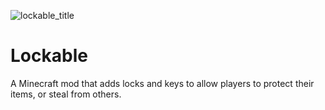 ![lockable_title](https://github.com/user-attachments/assets/c7191079-67f6-4eef-8f44-15461c853a77)
# Lockable
A Minecraft mod that adds locks and keys to allow players to protect their items, or steal from others.
